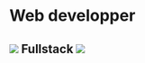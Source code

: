<!-- .slide: data-background="#90C53F"-->
# Web developper

<h2 class="fragment" data-fragment-index="1">
    <img src="images/slides/proxy/bull.png" /> Fullstack <img src="images/slides/proxy/shit.png" />
</h2>